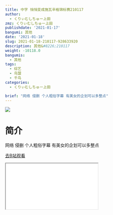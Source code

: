 ```yaml
---
title: 中字 悄悄变成施瓦辛格锦标赛210117
author:
  - くりぃむしちゅー上田
zmz: くりぃむしちゅー上田
publishdate: '2021-01-17'
bangumi: 其他
date: '2021-01-18'
slug: 2021-01-18-210117-928633920
description: 其他&#8226;210117
weight: -10118.0
bangumis:
  - 其他
tags:
  - 综艺
  - 鸟盟
  - 千鸟
categories:
  - くりぃむしちゅー上田

brief: "网络 侵删 个人粗俗字幕 有美女的企划可以多整点"
---
```

![](https://raw.githubusercontent.com/tcgriffith/owaraisite/master/static/tmpimg/18f7e21c6783c915605f66d3578f8b244864e5c3.jpg.480.jpg)
# 简介  
网络
侵删 个人粗俗字幕
有美女的企划可以多整点  

[去B站观看](https://www.bilibili.com/video/av928633920/)
<div class ="resp-container"><iframe class="testiframe" src="//player.bilibili.com/player.html?aid=928633920"", scrolling="no", allowfullscreen="true" > </iframe></div> 
